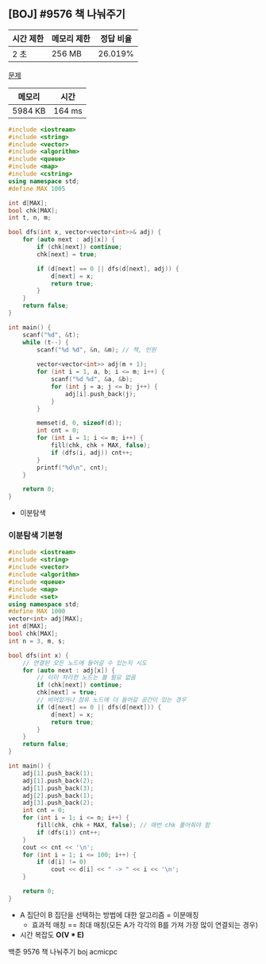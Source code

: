 ## [BOJ] #9576 책 나눠주기

| 시간 제한 | 메모리 제한 | 정답 비율 |
| --------- | ----------- | --------- |
| 2 초      | 256 MB      | 26.019%   |

[문제](https://www.acmicpc.net/problem/9576)



| 메모리  | 시간   |
| ------- | ------ |
| 5984 KB | 164 ms |

```c++
#include <iostream>
#include <string>
#include <vector>
#include <algorithm>
#include <queue>
#include <map>
#include <cstring>
using namespace std;
#define MAX 1005

int d[MAX];
bool chk[MAX];
int t, n, m;

bool dfs(int x, vector<vector<int>>& adj) {
	for (auto next : adj[x]) {
		if (chk[next]) continue;
		chk[next] = true;

		if (d[next] == 0 || dfs(d[next], adj)) {
			d[next] = x;
			return true;
		}
	}
	return false;
}

int main() {
	scanf("%d", &t);
	while (t--) {
		scanf("%d %d", &n, &m); // 책, 인원		
		
		vector<vector<int>> adj(m + 1);
		for (int i = 1, a, b; i <= m; i++) {
			scanf("%d %d", &a, &b);
			for (int j = a; j <= b; j++) {
				adj[i].push_back(j);
			}
		}

		memset(d, 0, sizeof(d));
		int cnt = 0;
		for (int i = 1; i <= m; i++) {
			fill(chk, chk + MAX, false);
			if (dfs(i, adj)) cnt++;
		}
		printf("%d\n", cnt);
	}

	return 0;
}
```

- 이분탐색



### 이분탐색 기본형

```c++
#include <iostream>
#include <string>
#include <vector>
#include <algorithm>
#include <queue>
#include <map>
#include <set>
using namespace std;
#define MAX 1000
vector<int> adj[MAX];
int d[MAX];
bool chk[MAX];
int n = 3, m, s;

bool dfs(int x) {
    // 연결된 모든 노드에 들어갈 수 있는지 시도
	for (auto next : adj[x]) {
        // 이미 처리한 노드는 볼 필요 없음
		if (chk[next]) continue;
		chk[next] = true;
		// 비어있거나 점유 노드에 더 들어갈 공간이 있는 경우
		if (d[next] == 0 || dfs(d[next])) {
			d[next] = x;
			return true;
		}
	}
	return false;
}

int main() {
	adj[1].push_back(1);
	adj[1].push_back(2);
	adj[1].push_back(3);
	adj[2].push_back(1);
	adj[3].push_back(2);
	int cnt = 0;
	for (int i = 1; i <= n; i++) {
		fill(chk, chk + MAX, false); // 매번 chk 풀어줘야 함
		if (dfs(i)) cnt++;
	}
	cout << cnt << '\n';
	for (int i = 1; i <= 100; i++) {
		if (d[i] != 0)
			cout << d[i] << " -> " << i << '\n';
	}

	return 0;
}
```

- A 집단이 B 집단을 선택하는 방법에 대한 알고리즘 = 이분매칭
  - 효과적 매칭 == 최대 매칭(모든 A가 각각의 B를 가져 가장 많이 연결되는 경우)
- 시간 복잡도 **O(V * E)**



백준 9576 책 나눠주기 boj acmicpc

